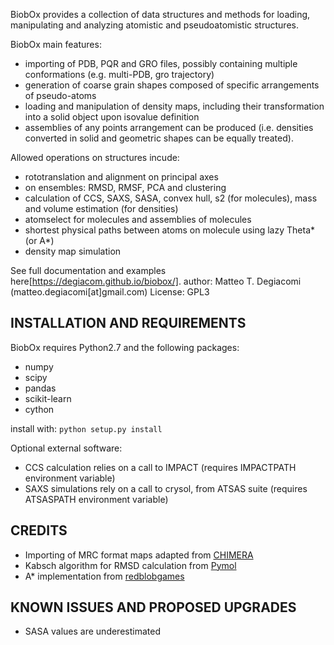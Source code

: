 BiobOx provides a collection of data structures and methods for loading, manipulating and analyzing atomistic and pseudoatomistic structures.

BiobOx main features:
* importing of PDB, PQR and GRO files, possibly containing multiple conformations (e.g. multi-PDB, gro trajectory)
* generation of coarse grain shapes composed of specific arrangements of pseudo-atoms
* loading and manipulation of density maps, including their transformation into a solid object upon isovalue definition
* assemblies of any points arrangement can be produced (i.e. densities converted in solid and geometric shapes can be equally treated).

Allowed operations on structures incude:
* rototranslation and alignment on principal axes
* on ensembles: RMSD, RMSF, PCA and clustering
* calculation of CCS, SAXS, SASA, convex hull, s2 (for molecules), mass and volume estimation (for densities)
* atomselect for molecules and assemblies of molecules
* shortest physical paths between atoms on molecule using lazy Theta* (or A*)
* density map simulation

See full documentation and examples here[https://degiacom.github.io/biobox/].
author: Matteo T. Degiacomi (matteo.degiacomi[at]gmail.com)
License: GPL3

## INSTALLATION AND REQUIREMENTS

BiobOx requires Python2.7 and the following packages:
* numpy
* scipy
* pandas
* scikit-learn
* cython

install with: `python setup.py install`

Optional external software:
* CCS calculation relies on a call to IMPACT (requires IMPACTPATH environment variable)
* SAXS simulations rely on a call to crysol, from ATSAS suite (requires ATSASPATH environment variable)


## CREDITS

* Importing of MRC format maps adapted from [CHIMERA](https://www.cgl.ucsf.edu/chimera/)
* Kabsch algorithm for RMSD calculation from [Pymol](https://www.pymol.org/)
* A* implementation from [redblobgames](http://www.redblobgames.com)


## KNOWN ISSUES AND PROPOSED UPGRADES
* SASA values are underestimated

